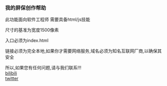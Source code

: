### 我的屏保创作帮助

此功能面向软件工程师
需要具备html/js技能

尺寸的基准为宽度1500像素

入口必须为index.html

链接必须为完全本地,如果你才需要网络服务,域名必须为知名互联网厂商,以确保其安全

所以,如果您有任何问题,请与我们联系!!!   
[bilibili](https://space.bilibili.com/43521885)   
[twitter](https://twitter.com/rhljiayou)   
